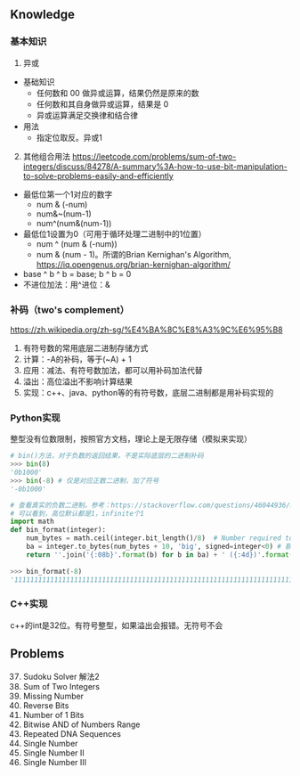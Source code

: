 ## Knowledge
### 基本知识
1. 异或
- 基础知识
  - 任何数和 00 做异或运算，结果仍然是原来的数
  - 任何数和其自身做异或运算，结果是 0
  - 异或运算满足交换律和结合律
- 用法
  - 指定位取反。异或1
2. 其他组合用法
https://leetcode.com/problems/sum-of-two-integers/discuss/84278/A-summary%3A-how-to-use-bit-manipulation-to-solve-problems-easily-and-efficiently
- 最低位第一个1对应的数字
  - num & (-num)
  - num&~(num-1)
  - num^(num&(num-1))
- 最低位1设置为0（可用于循环处理二进制中的1位置）
  - num ^ (num & (-num))
  - num & (num - 1)。所谓的Brian Kernighan's Algorithm, https://iq.opengenus.org/brian-kernighan-algorithm/
- base ^ b ^ b = base; b ^ b = 0
- 不进位加法：用^进位：&

### 补码（two's complement）
https://zh.wikipedia.org/zh-sg/%E4%BA%8C%E8%A3%9C%E6%95%B8
1. 有符号数的常用底层二进制存储方式
2. 计算：-A的补码，等于(~A) + 1
3. 应用：减法、有符号数加法，都可以用补码加法代替
4. 溢出：高位溢出不影响计算结果
5. 实现：c++、java、python等的有符号数，底层二进制都是用补码实现的


### Python实现
整型没有位数限制，按照官方文档，理论上是无限存储（模拟来实现）

```python
# bin()方法，对于负数的返回结果，不是实际底层的二进制补码
>>> bin(8)
'0b1000'
>>> bin(-8) # 仅是对应正数二进制，加了符号
'-0b1000'

# 查看真实的负数二进制。参考：https://stackoverflow.com/questions/46044936/bitwise-and-between-negative-and-positive-numbers
# 可以看到，高位默认都是1，infinite个1
import math
def bin_format(integer):
    num_bytes = math.ceil(integer.bit_length()/8)  # Number required to represent value.
    ba = integer.to_bytes(num_bytes + 10, 'big', signed=integer<0) # 额外输出高位的1
    return ''.join('{:08b}'.format(b) for b in ba) + ' ({:4d})'.format(integer)
    
>>> bin_format(-8)
'1111111111111111111111111111111111111111111111111111111111111111111111111111111111111000 (  -8)'
```

### C++实现
c++的int是32位。有符号整型，如果溢出会报错。无符号不会

## Problems
37. Sudoku Solver 解法2
371. Sum of Two Integers
268. Missing Number
190. Reverse Bits
191. Number of 1 Bits
201. Bitwise AND of Numbers Range
187. Repeated DNA Sequences
136. Single Number
137. Single Number II
260. Single Number III
